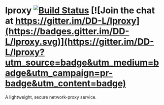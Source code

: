 # lproxy [![Build Status](https://travis-ci.org/DD-L/lproxy.svg?branch=master)](https://travis-ci.org/DD-L/lproxy) [![Join the chat at https://gitter.im/DD-L/lproxy](https://badges.gitter.im/DD-L/lproxy.svg)](https://gitter.im/DD-L/lproxy?utm_source=badge&utm_medium=badge&utm_campaign=pr-badge&utm_content=badge)


A lightweight, secure network-proxy service.
